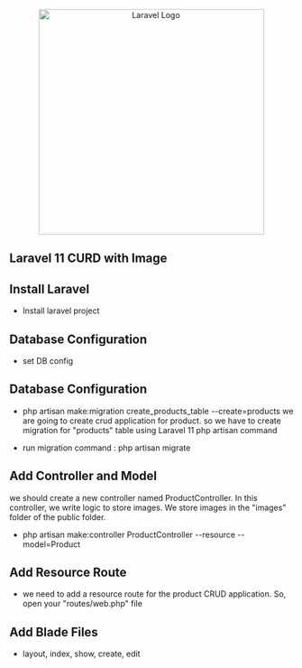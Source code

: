 <p align="center"><a href="https://laravel.com" target="_blank"><img src="https://raw.githubusercontent.com/laravel/art/master/logo-lockup/5%20SVG/2%20CMYK/1%20Full%20Color/laravel-logolockup-cmyk-red.svg" width="400" alt="Laravel Logo"></a></p>

## Laravel 11 CURD with Image

## Install Laravel
- Install laravel project

## Database Configuration
- set DB config

## Database Configuration
- php artisan make:migration create_products_table --create=products
we are going to create crud application for product. so we have to create migration for "products" table using Laravel 11 php artisan command

- run migration command : php artisan migrate

## Add Controller and Model
we should create a new controller named ProductController. In this controller, we write logic to store images. We store images in the "images" folder of the public folder.
- php artisan make:controller ProductController --resource --model=Product

## Add Resource Route
- we need to add a resource route for the product CRUD application. So, open your "routes/web.php" file

## Add Blade Files
- layout, index, show, create, edit

